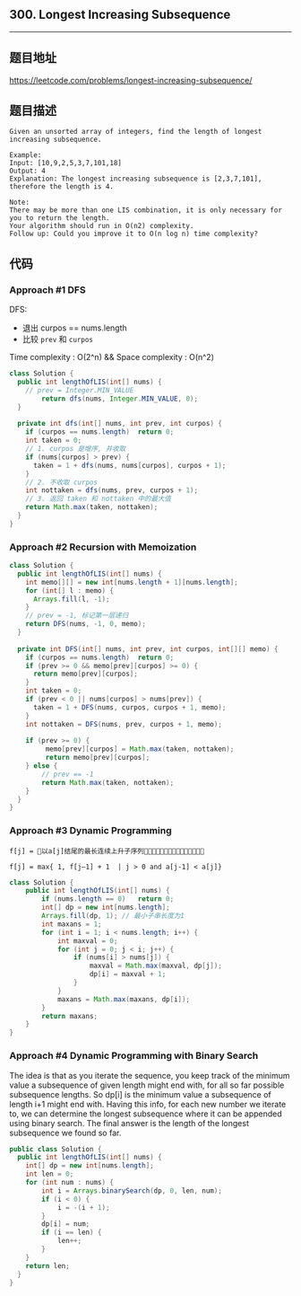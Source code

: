 ## 300. Longest Increasing Subsequence

----
## 题目地址

https://leetcode.com/problems/longest-increasing-subsequence/

## 题目描述
```
Given an unsorted array of integers, find the length of longest increasing subsequence.

Example:
Input: [10,9,2,5,3,7,101,18]
Output: 4 
Explanation: The longest increasing subsequence is [2,3,7,101], therefore the length is 4. 

Note:
There may be more than one LIS combination, it is only necessary for you to return the length.
Your algorithm should run in O(n2) complexity.
Follow up: Could you improve it to O(n log n) time complexity?
```

## 代码

### Approach #1 DFS

DFS:

- 退出 curpos == nums.length
- 比较 `prev` 和 `curpos`

Time complexity : O(2^n) && Space complexity : O(n^2)

```java
class Solution {
  public int lengthOfLIS(int[] nums) {
    // prev = Integer.MIN_VALUE
		return dfs(nums, Integer.MIN_VALUE, 0);
  }
  
  private int dfs(int[] nums, int prev, int curpos) {
    if (curpos == nums.length)	return 0;
    int taken = 0;
    // 1. curpos 是增序, 并收取
    if (nums[curpos] > prev) {
      taken = 1 + dfs(nums, nums[curpos], curpos + 1);
    }
    // 2. 不收取 curpos
    int nottaken = dfs(nums, prev, curpos + 1);
    // 3. 返回 taken 和 nottaken 中的最大值
    return Math.max(taken, nottaken);
  }
}
```

### Approach #2 Recursion with Memoization

```java
class Solution {
  public int lengthOfLIS(int[] nums) {
    int memo[][] = new int[nums.length + 1][nums.length];
    for (int[] l : memo) {
      Arrays.fill(l, -1);
    }
    // prev = -1, 标记第一层递归
    return DFS(nums, -1, 0, memo);
  }
  
  private int DFS(int[] nums, int prev, int curpos, int[][] memo) {
    if (curpos == nums.length)	return 0;
    if (prev >= 0 && memo[prev][curpos] >= 0) {
      return memo[prev][curpos];
    }
    int taken = 0;
    if (prev < 0 || nums[curpos] > nums[prev]) {
      taken = 1 + DFS(nums, curpos, curpos + 1, memo);
    }
    int nottaken = DFS(nums, prev, curpos + 1, memo);
      
    if (prev >= 0) {
         memo[prev][curpos] = Math.max(taken, nottaken);
         return memo[prev][curpos];
    } else {
      	// prev == -1
        return Math.max(taken, nottaken);
    }
  }
}
```

### Approach #3 Dynamic Programming

`f[j] = 􏳽以a[j]结尾的最长连续上升子序列􏰤􏱛􏵜􏴄􏳥􏰊􏰑􏱞􏲣􏴍􏳯􏴶􏵜􏳥􏲨`

`f[j] = max{ 1, f[j–1] + 1  | j > 0 and a[j-1] < a[j]}`

```java
class Solution {
    public int lengthOfLIS(int[] nums) {
        if (nums.length == 0)   return 0;
        int[] dp = new int[nums.length];
        Arrays.fill(dp, 1);	// 最小子串长度为1
        int maxans = 1;
        for (int i = 1; i < nums.length; i++) {
            int maxval = 0;
            for (int j = 0; j < i; j++) {
                if (nums[i] > nums[j]) {
                    maxval = Math.max(maxval, dp[j]);
                    dp[i] = maxval + 1;
                }
            }
            maxans = Math.max(maxans, dp[i]);
        }
        return maxans;
    }
}
```

### Approach #4 Dynamic Programming with Binary Search

The idea is that as you iterate the sequence, you keep track of the minimum value a subsequence of given length might end with, for all so far possible subsequence lengths. So dp[i] is the minimum value a subsequence of length i+1 might end with. Having this info, for each new number we iterate to, we can determine the longest subsequence where it can be appended using binary search. The final answer is the length of the longest subsequence we found so far.

```java
public class Solution {
  public int lengthOfLIS(int[] nums) {
    int[] dp = new int[nums.length];
    int len = 0;
    for (int num : nums) {
        int i = Arrays.binarySearch(dp, 0, len, num);
        if (i < 0) {
            i = -(i + 1);
        }
        dp[i] = num;
        if (i == len) {
            len++;
        }
    }
    return len;
  }
}
```















